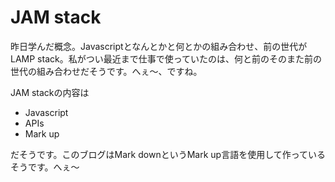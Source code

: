 # JAM stack
昨日学んだ概念。Javascriptとなんとかと何とかの組み合わせ、前の世代がLAMP stack。私がつい最近まで仕事で使っていたのは、何と前のそのまた前の世代の組み合わせだそうです。へぇ～、ですね。

JAM stackの内容は
- Javascript
- APIs
- Mark up

だそうです。このブログはMark downというMark up言語を使用して作っているそうです。へぇ～
